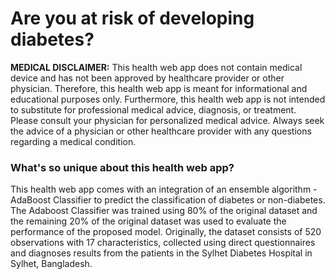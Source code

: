 # Are you at risk of developing diabetes? 

**MEDICAL DISCLAIMER:** This health web app does not contain medical device and has not been approved by healthcare provider or other physician. Therefore, this health web app is meant for informational and educational purposes only. Furthermore, this health web app is not intended to substitute for professional medical advice, diagnosis, or treatment. Please consult your physician for personalized medical advice. Always seek the advice of a physician or other healthcare provider with any questions regarding a medical condition.

### What's so unique about this health web app? 

This health web app comes with an integration of an ensemble algorithm - AdaBoost Classifier to predict the classification of diabetes or non-diabetes. The Adaboost Classifier was trained using 80% of the original dataset and the remaining 20% of the original dataset was used to evaluate the performance of the proposed model. Originally, the dataset consists of 520 observations with 17 characteristics, collected using direct questionnaires and diagnoses results from the patients in the Sylhet Diabetes Hospital in Sylhet, Bangladesh.
